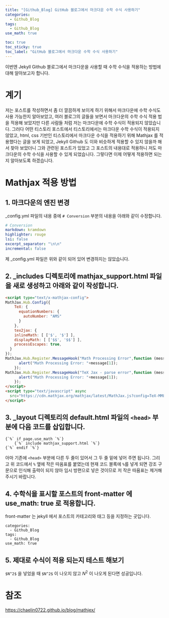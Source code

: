 ```yaml
---
title: "[Github_Blog] GitHub 블로그에서 마크다운 수학 수식 사용하기"
categories:
  - Github_Blog
tags:
  - Github_Blog
use_math: true

toc: true
toc_sticky: true
toc_label: "GitHub 블로그에서 마크다운 수학 수식 사용하기"
---
```


이번엔 Jekyll Github 블로그에서 마크다운을 사용할 때 수학 수식을 적용하는 방법에 대해 알아보고자 합니다. 

# 계기

저는 포스트를 작성하면서 좀 더 깔끔하게 보이게 하기 위해서 마크다운에 수학 수식도 사용 가능한지 알아보았고, 여러 블로그의 글들을 보면서 마크다운의 수학 수식 적용 법을 적용해 보았지만 다른 사람들 처럼 저는 마크다운에 수학 수식이 적용되지 않았습니다. 그러다 어떤 티스토리 포스트에서 티스토리에서는 마크다운 수학 수식이 적용되지 않았고, html, css 기반인 티스토리에서 마크다운 수식을 적용하기 위해 Mathjax 를 적용했다는 글을 보게 되었고, Jekyll Github 도 이와 비슷하게 적용할 수 있지 않을까 해서 찾아 보았더니 그와 관련된 포스트가 있었고 그 포스트의 내용대로 적용하니 저도 마크다운의 수학 수식을 사용할 수 있게 되었습니다. 그렇다면 이제 어떻게 적용하면 되는지 알아보도록 하겠습니다.

# Mathjax 적용 방법

## 1. 마크다운의 엔진 변경

_config.yml 파일의 내용 중에 `# Conversion` 부분의 내용을 아래와 같이 수정합니다.

```yml
# Conversion
markdown: kramdown
highlighter: rouge
lsi: false
excerpt_separator: "\n\n"
incremental: false
```

제 _config.yml 파일은 위와 같이 되어 있어 변경하지는 않았습니다.

## 2. _includes 디렉토리에 mathjax_support.html 파일을 새로 생성하고 아래와 같이 작성합니다.

```html
<script type="text/x-mathjax-config">
MathJax.Hub.Config({
    TeX: {
      equationNumbers: {
        autoNumber: "AMS"
      }
    },
    tex2jax: {
    inlineMath: [ ['$', '$'] ],
    displayMath: [ ['$$', '$$'] ],
    processEscapes: true,
  }
});
MathJax.Hub.Register.MessageHook("Math Processing Error",function (message) {
	  alert("Math Processing Error: "+message[1]);
	});
MathJax.Hub.Register.MessageHook("TeX Jax - parse error",function (message) {
	  alert("Math Processing Error: "+message[1]);
	});
</script>
<script type="text/javascript" async
  src="https://cdn.mathjax.org/mathjax/latest/MathJax.js?config=TeX-MML-AM_CHTML">
</script>
```

## 3. _layout 디렉토리의 default.html 파일의 `<head>` 부분에 다음 코드를 삽입합니다.


```
{`%` if page.use_math `%`}
	{`%` include mathjax_support.html `%`}
{`%` endif `%`}
```

아마 기존에 `<head>` 부분에 다른 두 줄이 있어서 그 두 줄 밑에 넣어 주면 됩니다. 그리고 위 코드에서 `%` 옆에 작은 따옴표를 붙였는데 현재 코드 블록에 `%`를 넣게 되면 강조 구문으로 인식해 출력이 되지 않아 임시 방편으로 넣은 것이므로 저 작은 따욤표는 제거해 주시기 바랍니다.

## 4. 수학식을 표시할 포스트의 front-matter 에 use_math: true 로 적용합니다. 

front-matter 는 jekyll 에서 포스트의 카테고리와 태그 등을 지정하는 곳입니다. 

```
categories:
  - Github_Blog
tags:
  - Github_Blog
use_math: true
```

## 5. 제대로 수식이 적용 되는지 테스트 해보기

`$N^2$` 을 넣었을 때 `$N^2$` 이 나오지 않고 $N^2$ 이 나오게 된다면 성공입니다.

# 참조

<https://chaelin0722.github.io/blog/mathjex/>